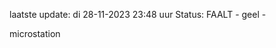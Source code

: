 laatste update: 
di 28-11-2023 23:48   uur 
Status: FAALT - geel - 
<div class="service Y">microstation</div>